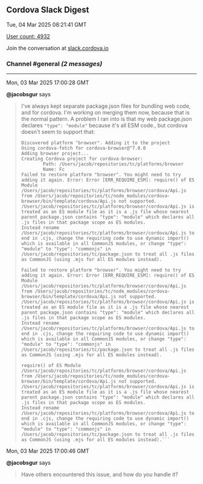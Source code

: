 ## Cordova Slack Digest
Tue, 04 Mar 2025 08:21:41 GMT

[User count: 4932](https://cordova.slack.com/)


Join the conversation at [slack.cordova.io](http://slack.cordova.io/)

### __Channel #general__ _(2 messages)_
---

Mon, 03 Mar 2025 17:00:28 GMT

__@jacobsgur__ says 
> I've always kept separate package.json files for bundling web code, and for cordova. I'm working on merging them now, because that is the normal pattern. A problem I ran into is that my web package.json declares `"type": "module"` because it's all ESM code., but cordova doesn't seem to support that:
> ```[repositories/tc] $ cordova prepare
> Discovered platform "browser". Adding it to the project
> Using cordova-fetch for cordova-browser@^7.0.0
> Adding browser project...
> Creating Cordova project for cordova-browser:
>         Path: /Users/jacob/repositories/tc/platforms/browser
>         Name: Fc
> Failed to restore platform "browser". You might need to try adding it again. Error: Error [ERR_REQUIRE_ESM]: require() of ES Module /Users/jacob/repositories/tc/platforms/browser/cordova/Api.js from /Users/jacob/repositories/tc/node_modules/cordova-browser/bin/template/cordova/Api.js not supported.
> /Users/jacob/repositories/tc/platforms/browser/cordova/Api.js is treated as an ES module file as it is a .js file whose nearest parent package.json contains "type": "module" which declares all .js files in that package scope as ES modules.
> Instead rename /Users/jacob/repositories/tc/platforms/browser/cordova/Api.js to end in .cjs, change the requiring code to use dynamic import() which is available in all CommonJS modules, or change "type": "module" to "type": "commonjs" in /Users/jacob/repositories/tc/package.json to treat all .js files as CommonJS (using .mjs for all ES modules instead).
> 
> Failed to restore platform "browser". You might need to try adding it again. Error: Error [ERR_REQUIRE_ESM]: require() of ES Module /Users/jacob/repositories/tc/platforms/browser/cordova/Api.js from /Users/jacob/repositories/tc/node_modules/cordova-browser/bin/template/cordova/Api.js not supported.
> /Users/jacob/repositories/tc/platforms/browser/cordova/Api.js is treated as an ES module file as it is a .js file whose nearest parent package.json contains "type": "module" which declares all .js files in that package scope as ES modules.
> Instead rename /Users/jacob/repositories/tc/platforms/browser/cordova/Api.js to end in .cjs, change the requiring code to use dynamic import() which is available in all CommonJS modules, or change "type": "module" to "type": "commonjs" in /Users/jacob/repositories/tc/package.json to treat all .js files as CommonJS (using .mjs for all ES modules instead).
> 
> require() of ES Module /Users/jacob/repositories/tc/platforms/browser/cordova/Api.js from /Users/jacob/repositories/tc/node_modules/cordova-browser/bin/template/cordova/Api.js not supported.
> /Users/jacob/repositories/tc/platforms/browser/cordova/Api.js is treated as an ES module file as it is a .js file whose nearest parent package.json contains "type": "module" which declares all .js files in that package scope as ES modules.
> Instead rename /Users/jacob/repositories/tc/platforms/browser/cordova/Api.js to end in .cjs, change the requiring code to use dynamic import() which is available in all CommonJS modules, or change "type": "module" to "type": "commonjs" in /Users/jacob/repositories/tc/package.json to treat all .js files as CommonJS (using .mjs for all ES modules instead).```
> 

Mon, 03 Mar 2025 17:00:46 GMT

__@jacobsgur__ says 
> Have others encountered this issue, and how do you handle it?
> 
